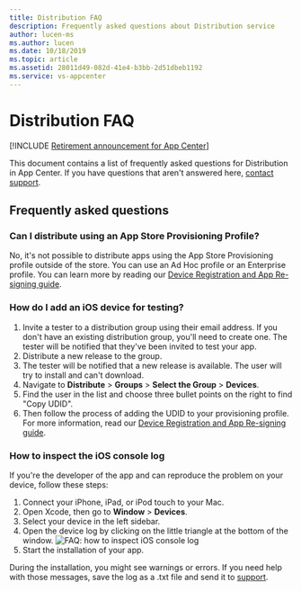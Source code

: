 ```yaml
---
title: Distribution FAQ
description: Frequently asked questions about Distribution service
author: lucen-ms
ms.author: lucen
ms.date: 10/18/2019
ms.topic: article
ms.assetid: 28011d49-082d-41e4-b3bb-2d51dbeb1192
ms.service: vs-appcenter
---
```


# Distribution FAQ

[!INCLUDE [Retirement announcement for App Center](../includes/retirement.md)]

This document contains a list of frequently asked questions for Distribution in App Center. If you have questions that aren't answered here, [contact support](~/general/support-center.md).

## Frequently asked questions
### Can I distribute using an App Store Provisioning Profile?
No, it's not possible to distribute apps using the App Store Provisioning profile outside of the store. You can use an Ad Hoc profile or an Enterprise profile. You can learn more by reading our [Device Registration and App Re-signing guide](~/distribution/auto-provisioning.md). 

### How do I add an iOS device for testing?
1. Invite a tester to a distribution group using their email address. If you don't have an existing distribution group, you'll need to create one. The tester will be notified that they've been invited to test your app.
2. Distribute a new release to the group.
3. The tester will be notified that a new release is available. The user will try to install and can't download. 
4. Navigate to **Distribute** > **Groups** > **Select the Group** > **Devices**.
5. Find the user in the list and choose three bullet points on the right to find "Copy UDID".
6. Then follow the process of adding the UDID to your provisioning profile. For more information, read our [Device Registration and App Re-signing guide](~/distribution/auto-provisioning.md).

### How to inspect the iOS console log
If you're the developer of the app and can reproduce the problem on your device, follow these steps:

1. Connect your iPhone, iPad, or iPod touch to your Mac.
2. Open Xcode, then go to **Window** > **Devices**.
3. Select your device in the left sidebar.
4. Open the device log by clicking on the little triangle at the bottom of the window.
 ![FAQ: how to inspect iOS console log](~/distribution/images/inspect_ios_console_log.png)
5. Start the installation of your app.

During the installation, you might see warnings or errors. If you need help with those messages, save the log as a .txt file and send it to [support](~/general/support-center.md).

